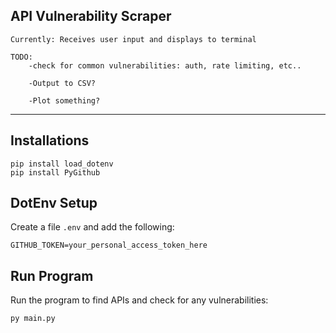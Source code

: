 **API Vulnerability Scraper**
-------------------------------
    Currently: Receives user input and displays to terminal
  
    TODO: 
        -check for common vulnerabilities: auth, rate limiting, etc..

        -Output to CSV? 

        -Plot something?

-------------------------------


## Installations

```
pip install load_dotenv
pip install PyGithub
```

## DotEnv Setup

Create a file `.env` and add the following:

```
GITHUB_TOKEN=your_personal_access_token_here
```

## Run Program

Run the program to find APIs and check for any vulnerabilities:

```
py main.py
```